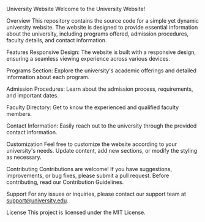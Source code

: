 University Website
Welcome to the University Website!

Overview
This repository contains the source code for a simple yet dynamic university website. The website is designed to provide essential information about the university, including programs offered, admission procedures, faculty details, and contact information.

Features
Responsive Design: The website is built with a responsive design, ensuring a seamless viewing experience across various devices.

Programs Section: Explore the university's academic offerings and detailed information about each program.

Admission Procedures: Learn about the admission process, requirements, and important dates.

Faculty Directory: Get to know the experienced and qualified faculty members.

Contact Information: Easily reach out to the university through the provided contact information.

Customization
Feel free to customize the website according to your university's needs. Update content, add new sections, or modify the styling as necessary.

Contributing
Contributions are welcome! If you have suggestions, improvements, or bug fixes, please submit a pull request. Before contributing, read our Contribution Guidelines.

Support
For any issues or inquiries, please contact our support team at support@university.edu.

License
This project is licensed under the MIT License.
